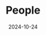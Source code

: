 ---
title: People
date: 2024-10-24

type: landing

sections:
  - block: people
    content:
      title: Meet the Team
      # Choose which groups/teams of users to display.
      #   Edit `user_groups` in each user's profile to add them to one or more of these groups.
      user_groups:
          - Principal Investigators
          - Postdocs
          - PhD Students
          - Masters Students
          - Undergraduate Students
          - Administration
          - Visitors
          - Alumni
          
      sort_by: Params.last_name
      sort_ascending: true
    design:
      show_interests: false
      show_role: true
      show_social: true

  - block: markdown
    content:
      title: Photo Gallery
      subtitle: Snapshots of Togetherness — Our Team Story
      text: |
          ![alt text](47a0a3fa0709389dac09531ed82d58b.jpg)
          20xx团建

          ![alt text](a36ff071733481491d387d05cb2a6aa.jpg)
          xxxxx

          ![alt text](9648088d130e1e9ffd81e8ee2221fdb.jpg)
          xxxxxx
    design:
      columns: '1'
      view: card
      # For the Showcase view, do you want to flip alternate rows?
      flip_alt_rows: true
      image: 
        filename: 47a0a3fa0709389dac09531ed82d58b.jpg  
        filename: a36ff071733481491d387d05cb2a6aa.jpg
        filename: 9648088d130e1e9ffd81e8ee2221fdb.jpg
        filters:
          brightness: 1
        parallax: false
        position: center
        size: contain
        text_color_light: true
---